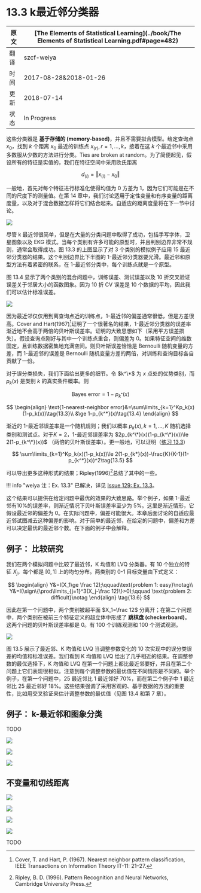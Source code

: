 # 13.3 k最近邻分类器

| 原文   | [The Elements of Statistical Learning](../book/The Elements of Statistical Learning.pdf#page=482) |
| ---- | ---------------------------------------- |
| 翻译   | szcf-weiya                               |
| 时间   | 2017-08-28&2018-01-26                               |
|更新|2018-07-14|
|状态 | In Progress|

这些分类器是 **基于存储的 (memory-based)**，并且不需要拟合模型。给定查询点 $x_0$，找到 $k$ 个距离 $x_0$ 最近的训练点 $x_{(r)}, r=1,\ldots,k$，接着在这 $k$ 个最近邻中采用多数服从少数的方法进行分类。Ties are broken at random。为了简便起见，假设所有的特征是实值的，我们在特征空间中采用欧氏距离

$$
d_{(i)} = \Vert x_{(i)} - x_0\Vert \tag{13.1}
$$

一般地，首先对每个特征进行标准化使得均值为 0 方差为 1，因为它们可能是在不同的尺度下的测量值。在第 14 章中，我们讨论适用于定性变量和有序变量的距离度量，以及对于混合数据怎样将它们结合起来。自适应的距离度量将在下一节中讨论。

![](../img/13/fig13.3.png)

尽管 k 最近邻很简单，但是在大量的分类问题中取得了成功，包括手写字体，卫星图象以及 EKG 模式。当每个类别有许多可能的原型时，并且判别边界非常不规则，通常会取得成功。图 13.3 的上图显示了对 3 个类别的模拟例子应用 15 最近邻分类器的结果。这个判别边界比下半图的 1-最近邻分类器要光滑。最近邻和原型方法有着紧密的联系，在 1-最近邻分类中，每个训练点就是一个原型。

图 13.4 显示了两个类别的混合问题中，训练误差、测试误差以及 10 折交叉验证误差关于邻居大小的函数图象。因为 10 折 CV 误差是 10 个数据的平均，因此我们可以估计标准误差。

![](../img/10/fig13.4.png)

因为最近邻仅仅用到离查询点近的训练点，1-最近邻的偏差通常很低，但是方差很高。Cover and Hart(1967)[^1]证明了一个很著名的结果，1-最近邻分类器的误差率渐近地不会高于两倍的贝叶斯误差率。证明的大致思想如下（采用平方误差损失）。假设查询点刚好与其中一个训练点重合，则偏差为 0。如果特征空间的维数固定，且训练数据密集地充满空间。则贝叶斯误差恰恰是 Bernoulli 随机变量的方差，而 1-最近邻的误差是 Bernoulli 随机变量方差的两倍，对训练和查询目标各自贡献了一份。

对于误分类损失，我们下面给出更多的细节。令 $k^\*$ 为 $x$ 点处的优势类别，而 $p_k(x)$ 是类别 $k$ 的真实条件概率。则

$$
\text{Bayes error} = 1-p_{k^*}(x)\tag{13.2}
$$

$$
\begin{align}
\text{1-nearest-neighbor error}&=\sum\limits_{k=1}^Kp_k(x)(1-p_k(x))\tag{13.3}\\
&\ge 1-p_{k^*}(x)\tag{13.4}
\end{align}
$$

渐近的 1-最近邻误差率是一个随机规则；我们以概率 $p_k(x),k=1,\ldots,K$ 随机选择类别和测试点。对于$K=2$，1-最近邻误差率为 $2p_{k^\*}(x)(1-p_{k^\*}(x))\le 2(1-p_{k^\*}(x))$ （两倍的贝叶斯误差率）。更一般地，可以证明（[练习 13.3](https://github.com/szcf-weiya/ESL-CN/issues/129)）

$$
\sum\limits_{k=1}^Kp_k(x)(1-p_k(x))\le 2(1-p_{k*}(x))-\frac{K}{K-1}(1-p_{k^*}(x))^2\tag{13.5}
$$

可以导出更多这种形式的结果；Ripley(1996)[^2]总结了其中的一些。

!!! info "weiya 注：Ex. 13.3"
    已解决，详见 [Issue 129: Ex. 13.3](https://github.com/szcf-weiya/ESL-CN/issues/129)。

这个结果可以提供在给定问题中最优的效果的大致思路。举个例子，如果 1-最近邻有$10\%$的误差率，则渐近情况下贝叶斯误差率至少为 $5\%$。这里是渐近情形，它假设最近邻的偏差为 0。在实际问题中，偏差可能很大。本章后面讨论的自适应最近邻试图减去这种偏差的影响。对于简单的最近邻，在给定的问题中，偏差和方差可以决定最优的最近邻个数。在下面的例子中会解释。

## 例子： 比较研究

我们在两个模拟问题中比较了最近邻，K 均值和 LVQ 分类器。有 10 个独立的特征 $X_j$，每个都是 $[0,1]$ 上的均匀分布。两类别的 0-1 目标变量由下式定义：

$$
\begin{align}
Y&=I(X_1\ge \frac 12);\qquad\text{problem 1: easy}\notag\\
Y&=I(\sign\{\prod\limits_{j=1}^3(X_j-\frac 12)\}>0);\qquad \text{problem 2: difficult}\notag
\end{align}
\tag{13.6}
$$

因此在第一个问题中，两个类别被超平面 $X_1=\frac 12$ 分离开；在第二个问题中，两个类别在被前三个特征定义的超立体中形成了 **跳棋盘 (checkerboard)**。这两个问题的贝叶斯误差率都是 0。有 100 个训练观测和 100 个测试观测。

![](../img/13/fig13.5.png)

图 13.5 展示了最近邻、K 均值和 LVQ 当调整参数变化的 10 次实现中的误分类误差的均值和标准误差。我们看到 K 均值和 LVQ 给出了几乎相近的结果。在调整参数的最优选择下，K 均值和 LVQ 在第一个问题上都比最近邻要好，并且在第二个问题上它们表现很相似。注意到每个调整参数的最优值在不同情形是不同的。举个例子，在第一个问题中，25 最近邻比 1 最近邻好 $70\%$，而在第二个例子中 1 最近邻比 25 最近邻好 $18\%$。这些结果强调了采用客观的、基于数据的方法的重要性，比如用交叉验证来估计调整参数的最优值（见图 13.4 和第 7 章）。

## 例子： k-最近邻和图象分类

TODO

![](../img/13/fig13.6.png)


![](../img/13/fig13.7.png)

![](../img/13/fig13.8.png)

## 不变量和切线距离

![](../img/13/fig13.9.png)

![](../img/13/fig13.10.png)

![](../img/13/fig13.11.png)

![](../img/13/tab13.1.png)

TODO

[^1]: Cover, T. and Hart, P. (1967). Nearest neighbor pattern classification, IEEE Transactions on Information Theory IT-11: 21–27.
[^2]: Ripley, B. D. (1996). Pattern Recognition and Neural Networks, Cambridge University Press.
